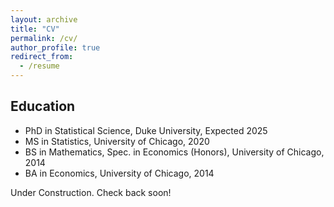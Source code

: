 ```yaml
---
layout: archive
title: "CV"
permalink: /cv/
author_profile: true
redirect_from:
  - /resume
---
```


## Education
* PhD in Statistical Science, Duke University, Expected 2025
* MS in Statistics, University of Chicago, 2020
* BS in Mathematics, Spec. in Economics (Honors), University of Chicago, 2014
* BA in Economics, University of Chicago, 2014


Under Construction. Check back soon!
